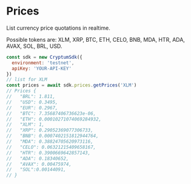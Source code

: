 # Prices

List currency price quotations in realtime.

Possible tokens are: XLM, XRP, BTC, ETH, CELO, BNB, MDA, HTR, ADA, AVAX, SOL, BRL, USD.

```js
const sdk = new CryptumSdk({
  environment: 'testnet',
  apiKey: 'YOUR-API-KEY'
})
// list for XLM
const prices = await sdk.prices.getPrices('XLM')
// Prices {
//   "BRL": 1.811,
//   "USD": 0.3495,
//   "EUR": 0.2967,
//   "BTC": 7.35687406736623e-06,
//   "ETH": 0.00010271074069284932,
//   "XLM": 1,
//   "XRP": 0.29052369077306733,
//   "BNB": 0.0007402151812944764,
//   "MDA": 0.38824705620973116,
//   "CELO": 0.06321215409658167,
//   "HTR": 0.3900669642857143,
//   "ADA": 0.18340652,
//   "AVAX": 0.00475974,
//   "SOL":0.00144091,
// }
```
